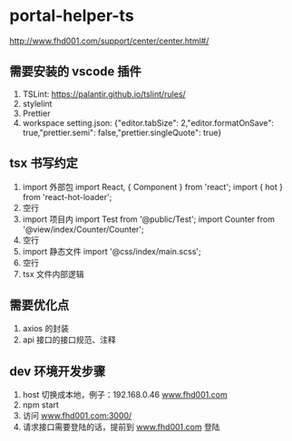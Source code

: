 # portal-helper-ts

http://www.fhd001.com/support/center/center.html#/

## 需要安装的 vscode 插件

1.  TSLint: https://palantir.github.io/tslint/rules/
2.  stylelint
3.  Prettier
4.  workspace setting.json: {"editor.tabSize": 2,"editor.formatOnSave": true,"prettier.semi": false,"prettier.singleQuote": true}

## tsx 书写约定

1.  import 外部包
    import React, { Component } from 'react';
    import { hot } from 'react-hot-loader';
2.  空行
3.  import 项目内
    import Test from '@public/Test';
    import Counter from '@view/index/Counter/Counter';
4.  空行
5.  import 静态文件
    import '@css/index/main.scss';
6.  空行
7.  tsx 文件内部逻辑

## 需要优化点

1.  axios 的封装
2.  api 接口的接口规范、注释

## dev 环境开发步骤

1.  host 切换成本地，例子：192.168.0.46 www.fhd001.com
2.  npm start
3.  访问 www.fhd001.com:3000/
4.  请求接口需要登陆的话，提前到 www.fhd001.com 登陆
